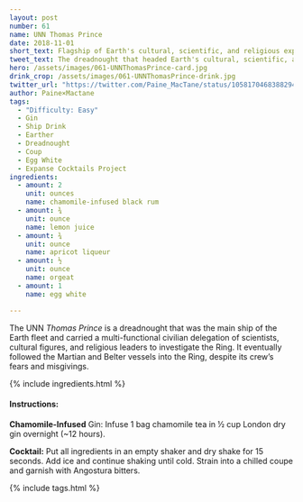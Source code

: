 ```yaml
---
layout: post
number: 61
name: UNN Thomas Prince
date: 2018-11-01
short_text: Flagship of Earth's cultural, scientific, and religious expedition to the Ring.
tweet_text: The dreadnought that headed Earth's cultural, scientific, and religious expedition to the Ring, carrying Anna Volovodov and Tilly Fagan.
hero: /assets/images/061-UNNThomasPrince-card.jpg
drink_crop: /assets/images/061-UNNThomasPrince-drink.jpg
twitter_url: "https://twitter.com/Paine_MacTane/status/1058170468388294656"
author: Paine×Mactane
tags:
  - "Difficulty: Easy"
  - Gin
  - Ship Drink
  - Earther
  - Dreadnought
  - Coup
  - Egg White
  - Expanse Cocktails Project
ingredients:
  - amount: 2
    unit: ounces
    name: chamomile-infused black rum
  - amount: ¾
    unit: ounce
    name: lemon juice
  - amount: ¾
    unit: ounce
    name: apricot liqueur
  - amount: ½
    unit: ounce
    name: orgeat
  - amount: 1
    name: egg white

---
```


The UNN *Thomas Prince* is a dreadnought that was the main ship of the Earth fleet and carried a multi-functional civilian delegation of scientists, cultural figures, and religious leaders to investigate the Ring. It eventually followed the Martian and Belter vessels into the Ring, despite its crew’s fears and misgivings.

{% include ingredients.html %}

#### Instructions:

<strong>Chamomile-Infused</strong> Gin: Infuse 1 bag chamomile tea in ½ cup London dry gin overnight (\~12 hours).

<strong>Cocktail:</strong> Put all ingredients in an empty shaker and dry shake for 15 seconds. Add ice and continue shaking until cold. Strain into a chilled coupe and garnish with Angostura bitters. 


{% include tags.html %}
